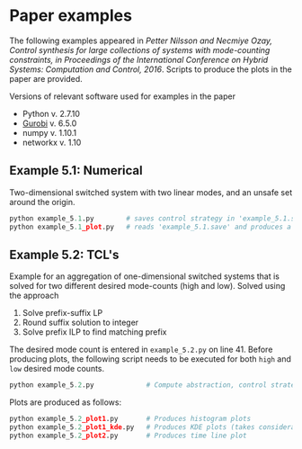 # Paper examples

The following examples appeared in *Petter Nilsson and Necmiye Ozay, Control synthesis for large collections of systems with mode-counting constraints, in Proceedings of the International Conference on Hybrid Systems: Computation and Control, 2016*. Scripts to produce the plots in the paper are provided.

Versions of relevant software used for examples in the paper
 * Python v. 2.7.10
 * [Gurobi](http://www.gurobi.com) v. 6.5.0
 * numpy v. 1.10.1
 * networkx v. 1.10

## Example 5.1: Numerical

Two-dimensional switched system with two linear modes, and an unsafe set around the origin.

```python
python example_5.1.py   	 # saves control strategy in 'example_5.1.save'
python example_5.1_plot.py   # reads 'example_5.1.save' and produces a plot
```

## Example 5.2: TCL's

Example for an aggregation of one-dimensional switched systems that is solved for two different desired mode-counts (high and low). Solved using the approach

1. Solve prefix-suffix LP
2. Round suffix solution to integer
3. Solve prefix ILP to find matching prefix

The desired mode count is entered in ```example_5.2.py``` on line 41. Before producing plots, the following script needs to be executed for both ```high``` and ```low``` desired mode counts.
```python
python example_5.2.py    		  # Compute abstraction, control strategy, and do simulation
```
Plots are produced as follows:
```python
python example_5.2_plot1.py	 	  # Produces histogram plots
python example_5.2_plot1_kde.py	  # Produces KDE plots (takes considerable time)
python example_5.2_plot2.py  	  # Produces time line plot
```